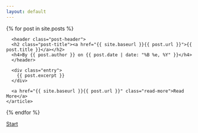 ```yaml
---
layout: default
---
```


<div class="posts">
  {% for post in site.posts %}
    <article class="post">

      <header class="post-header">
      <h2 class="post-title"><a href="{{ site.baseurl }}{{ post.url }}">{{ post.title }}</a></h2>
      <h4>By {{ post.author }} on {{ post.date | date: "%B %e, %Y" }}</h4>
      </header>

      <div class="entry">
        {{ post.excerpt }}
      </div>

      <a href="{{ site.baseurl }}{{ post.url }}" class="read-more">Read More</a>
    </article>
  {% endfor %}
</div>

[Start](../Modern)
